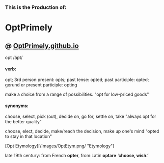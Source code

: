 ### This is the Production of:
# OptPrimely

## @ [OptPrimely.github.io](OptPrimely.github.io)

opt
/äpt/

#### verb:

opt; 3rd person present: opts; past tense: opted; past participle: opted; gerund or present participle: opting

make a choice from a range of possibilities.
"opt for low-priced goods"

#### synonyms:

choose, select, pick (out), decide on, go for, settle on, take
"always opt for the better quality"

choose, elect, decide, make/reach the decision, make up one's mind
"opted to stay in that location"

[Opt Etymology][/Images/OptEtym.png/ "Etymology"]

late 19th century:
from French **opter**, from Latin **optare** __‘choose, wish.’__
